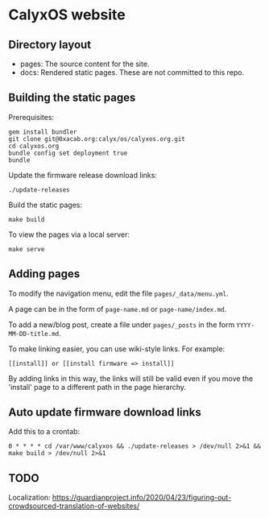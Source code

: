 # CalyxOS website

## Directory layout

* pages: The source content for the site.
* docs: Rendered static pages. These are not committed to this repo.

## Building the static pages

Prerequisites:

    gem install bundler
    git clone git@0xacab.org:calyx/os/calyxos.org.git
    cd calyxos.org
    bundle config set deployment true
    bundle

Update the firmware release download links:

    ./update-releases

Build the static pages:

    make build

To view the pages via a local server:

    make serve

## Adding pages

To modify the navigation menu, edit the file `pages/_data/menu.yml`.

A page can be in the form of `page-name.md` or `page-name/index.md`.

To add a new/blog post, create a file under `pages/_posts` in the form `YYYY-MM-DD-title.md`.

To make linking easier, you can use wiki-style links. For example:

    [[install]] or [[install firmware => install]]

By adding links in this way, the links will still be valid even if you move the 'install' page to a different path in the page hierarchy.

## Auto update firmware download links

Add this to a crontab:

    0 * * * * cd /var/www/calyxos && ./update-releases > /dev/null 2>&1 && make build > /dev/null 2>&1



## TODO

Localization: https://guardianproject.info/2020/04/23/figuring-out-crowdsourced-translation-of-websites/
